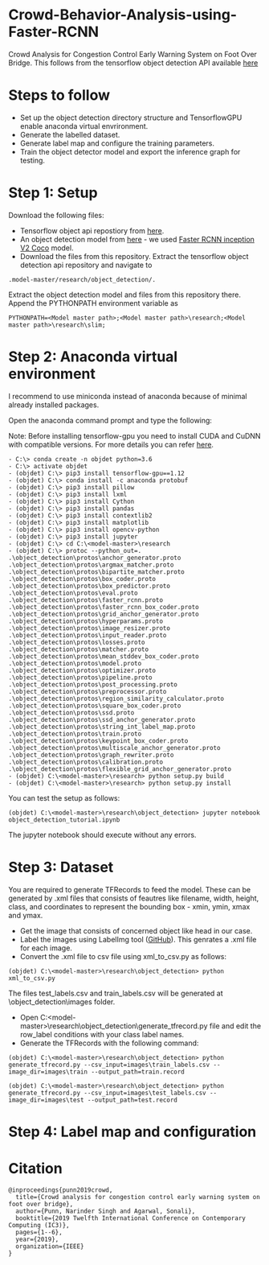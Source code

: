 # Crowd-Behavior-Analysis-using-Faster-RCNN
Crowd Analysis for Congestion Control Early Warning System on Foot Over Bridge.
This follows from the tensorflow object detection API available [here](https://github.com/tensorflow/models/tree/r1.12.0)

# Steps to follow
- Set up the object detection directory structure and TensorflowGPU enable anaconda virtual envrironment.
- Generate the labelled dataset.
- Generate label map and configure the training parameters.
- Train the object detector model and export the inference graph for testing.

# Step 1: Setup
Download the following files:
- Tensorflow object api repostiory from [here](https://github.com/tensorflow/models/tree/r1.12.0).
- An object detection model from [here](https://github.com/tensorflow/models/blob/master/research/object_detection/g3doc/tf1_detection_zoo.md) - we used [Faster RCNN inception V2 Coco](http://download.tensorflow.org/models/object_detection/faster_rcnn_inception_v2_coco_2018_01_28.tar.gz) model.
- Download the files from this repository.
Extract the tensorflow object detection api repository and navigate to 
```
.model-master/research/object_detection/. 
```
Extract the object detection model and files from this repository there.
Append the PYTHONPATH environment variable as

```PYTHONPATH=<Model master path>;<Model master path>\research;<Model master path>\research\slim;```

# Step 2: Anaconda virtual environment
I recommend to use miniconda instead of anaconda because of minimal already installed packages.

Open the anaconda command prompt and type the following:

Note: Before installing tensorflow-gpu you need to install CUDA and CuDNN with compatible versions. For more details you can refer [here](https://punndeeplearningblog.com/development/tensorflow-cuda-cudnn-compatibility/).
```
- C:\> conda create -n objdet python=3.6
- C:\> activate objdet
- (objdet) C:\> pip3 install tensorflow-gpu==1.12
- (objdet) C:\> conda install -c anaconda protobuf
- (objdet) C:\> pip3 install pillow
- (objdet) C:\> pip3 install lxml
- (objdet) C:\> pip3 install Cython
- (objdet) C:\> pip3 install pandas
- (objdet) C:\> pip3 install contextlib2
- (objdet) C:\> pip3 install matplotlib
- (objdet) C:\> pip3 install opencv-python
- (objdet) C:\> pip3 install jupyter
- (objdet) C:\> cd C:\<model-master>\research
- (objdet) C:\> protoc --python_out=. .\object_detection\protos\anchor_generator.proto .\object_detection\protos\argmax_matcher.proto .\object_detection\protos\bipartite_matcher.proto .\object_detection\protos\box_coder.proto .\object_detection\protos\box_predictor.proto .\object_detection\protos\eval.proto .\object_detection\protos\faster_rcnn.proto .\object_detection\protos\faster_rcnn_box_coder.proto .\object_detection\protos\grid_anchor_generator.proto .\object_detection\protos\hyperparams.proto .\object_detection\protos\image_resizer.proto .\object_detection\protos\input_reader.proto .\object_detection\protos\losses.proto .\object_detection\protos\matcher.proto .\object_detection\protos\mean_stddev_box_coder.proto .\object_detection\protos\model.proto .\object_detection\protos\optimizer.proto .\object_detection\protos\pipeline.proto .\object_detection\protos\post_processing.proto .\object_detection\protos\preprocessor.proto .\object_detection\protos\region_similarity_calculator.proto .\object_detection\protos\square_box_coder.proto .\object_detection\protos\ssd.proto .\object_detection\protos\ssd_anchor_generator.proto .\object_detection\protos\string_int_label_map.proto .\object_detection\protos\train.proto .\object_detection\protos\keypoint_box_coder.proto .\object_detection\protos\multiscale_anchor_generator.proto .\object_detection\protos\graph_rewriter.proto .\object_detection\protos\calibration.proto .\object_detection\protos\flexible_grid_anchor_generator.proto
- (objdet) C:\<model-master>\research> python setup.py build
- (objdet) C:\<model-master>\research> python setup.py install
```
You can test the setup as follows:

``` (objdet) C:\<model-master>\research\object_detection> jupyter notebook object_detection_tutorial.ipynb ```

The jupyter notebook should execute without any errors.

# Step 3: Dataset
You are required to generate TFRecords to feed the model. These can be generated by .xml files that consists of feautres like filename, width, height, class, and coordinates to represent the bounding box - xmin, ymin, xmax and ymax.
- Get the image that consists of concerned object like head in our case.
- Label the images using LabelImg tool ([GitHub](https://github.com/tzutalin/labelImg)). This genrates a .xml file for each image.
- Convert the .xml file to csv file using xml_to_csv.py as follows:

``` (objdet) C:\<model-master>\research\object_detection> python xml_to_csv.py ```

The files test_labels.csv and train_labels.csv will be generated at \object_detection\images folder.
-  Open C:\<model-master>\research\object_detection\generate_tfrecord.py file and edit the row_label conditions with your class label names.
-  Generate the TFRecords with the following command:

``` (objdet) C:\<model-master>\research\object_detection> python generate_tfrecord.py --csv_input=images\train_labels.csv --image_dir=images\train --output_path=train.record ```

``` (objdet) C:\<model-master>\research\object_detection> python generate_tfrecord.py --csv_input=images\test_labels.csv --image_dir=images\test --output_path=test.record ```

# Step 4: Label map and configuration


# Citation
```
@inproceedings{punn2019crowd,
  title={Crowd analysis for congestion control early warning system on foot over bridge},
  author={Punn, Narinder Singh and Agarwal, Sonali},
  booktitle={2019 Twelfth International Conference on Contemporary Computing (IC3)},
  pages={1--6},
  year={2019},
  organization={IEEE}
}

```
